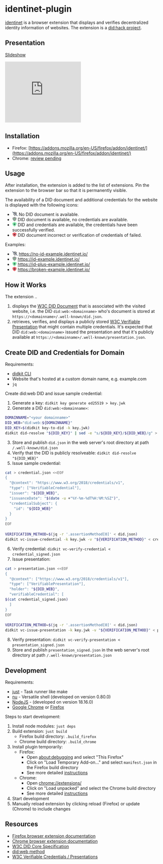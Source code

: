 # identinet-plugin

[identinet](https://github.com/identinet/identinet-plugin) is a browser
extension that displays and verifies decentralized identity information of
websites. The extension is a [did:hack project](https://didhack.xyz/).

## Presentation

<a href="https://slidesdown.github.io/?slides=github.com/slidesdown/slidesdown">Slideshow
</a>

<embed type="text/html"
       src="https://slidesdown.github.io/?slides=github.com/slidesdown/slidesdown"
       width="250"
       height="200">

## Installation

- Firefox:
  [https://addons.mozilla.org/en-US/firefox/addon/identinet/](https://addons.mozilla.org/en-US/firefox/addon/identinet/)
- Chrome: [review pending]()

## Usage

After installation, the extension is added to the list of extensions. Pin the
extension to the browser bar so that it is permanently visible.

The availability of a DID document and additional credentials for the website is
displayed with the following icons:

- <img style="height: 1em" alt="No DID document available" src="./src/icons/shield-slash.svg" />
  No DID document is available.
- <img style="height: 1em" alt="DID document available" src="./src/icons/shield-check.svg" />
  DID document is available, no credentials are available.
- <img style="height: 1em" alt="DID document and credentials available" src="./src/icons/shield-plus.svg" />
  DID and credentials are available, the credentials have been successfully
  verified.
- <img style="height: 1em" alt="DID document and credentials available but broken" src="./src/icons/shield-xmark.svg" />
  DID document incorrect or verification of credentials of failed.

Examples:

- <img style="height: 1em" alt="No DID document available" src="./src/icons/shield-slash.svg" />
  <a href="https://no-id-example.identinet.io/">https://no-id-example.identinet.io/</a>
- <img style="height: 1em" alt="DID document available" src="./src/icons/shield-check.svg" />
  <a href="https://id-example.identinet.io/">https://id-example.identinet.io/</a>
- <img style="height: 1em" alt="DID document and credentials available" src="./src/icons/shield-plus.svg" />
  <a href="https://id-plus-example.identinet.io/">https://id-plus-example.identinet.io/</a>
- <img style="height: 1em" alt="DID document and credentials available but broken" src="./src/icons/shield-xmark.svg" />
  <a href="https://broken-example.identinet.io/">https://broken-example.identinet.io/</a>

## How it Works

The extension ..

1. displays the [W3C DID Document](https://w3c.github.io/did-core/) that is
   associated with the visited website, i.e. the DID `did:web:<domainname>`
   who's document is stored at `https://<domainname>/.well-known/did.json`.
2. retrieves, verifies, and displays a publicly stored
   [W3C Verifiable Presentation](https://www.w3.org/TR/vc-data-model-1.1/#presentations-0)
   that might contain multiple credentials. It's expected that DID
   `did:web:<domainname>` issued the presentation and that it's publicly
   available at `https://<domainname>/.well-known/presentation.json`.

## Create DID and Credentials for Domain

Requirements:

- [didkit CLI](https://www.spruceid.dev/didkit/didkit)
- Website that's hosted at a custom domain name, e.g. example.com
- `jq`

Create did:web DID and issue sample credential:

1. Generate a key: `didkit key generate ed25519 > key.jwk`
2. Generate a DID `did:web:<domainname>`:

```bash
DOMAINNAME="<your domainname>"
DID_WEB="did:web:${DOMAINNAME}"
DID_KEY=$(didkit key-to-did -k key.jwk)
didkit did-resolve "${DID_KEY}" | sed -e "s/${DID_KEY}/${DID_WEB}/g" > did.json
```

3. Store and publish `did.json` in the web server's root directory at path
   `/.well-known/did.json`
4. Verify that the DID is publicly resolveable:
   `didkit did-resolve "${DID_WEB}"`
5. Issue sample credential:

```bash
cat > credential.json <<EOF
{
  "@context": "https://www.w3.org/2018/credentials/v1",
  "type": ["VerifiableCredential"],
  "issuer": "${DID_WEB}",
  "issuanceDate": "$(date -u +"%Y-%m-%dT%H:%M:%SZ")",
  "credentialSubject": {
    "id": "${DID_WEB}"
  }
}
EOF

VERIFICATION_METHOD=$(jq -r '.assertionMethod[0]' < did.json)
didkit vc-issue-credential -k key.jwk -v "${VERIFICATION_METHOD}" < credential.json > credential_signed.json
```

6. Verify credential: `didkit vc-verify-credential < credential_signed.json`
7. Issue presentation:

```bash
cat > presentation.json <<EOF
{
  "@context": ["https://www.w3.org/2018/credentials/v1"],
  "type": ["VerifiablePresentation"],
  "holder": "${DID_WEB}",
  "verifiableCredential": [
$(cat credential_signed.json)
  ]
}
EOF

VERIFICATION_METHOD=$(jq -r '.assertionMethod[0]' < did.json)
didkit vc-issue-presentation -k key.jwk -v "${VERIFICATION_METHOD}" < presentation.json > presentation_signed.json
```

8. Verify presentation:
   `didkit vc-verify-presentation < presentation_signed.json`
9. Store and publish `presentation_signed.json` in the web server's root
   directory at path `/.well-known/presentation.json`

## Development

Requirements:

- [just](https://just.systems/) - Task runner like make
- [nu](https://nushell.sh/) - Versatile shell (developed on version 0.80.0)
- [NodeJS](https://nodejs.org/) - (developed on version 18.16.0)
- [Google Chrome](https://www.google.com/chrome/index.html) or
  [Firefox](https://www.mozilla.org/en-US/firefox/)

Steps to start development:

1. Install node modules: `just deps`
2. Build extension: `just build`
   - Firefox build directory: `.build_firefox`
   - Chrome build directory: `.build_chrome`
3. Install plugin temporarily:
   - Firefox:
     - Open [about:debugging](about:debugging#/runtime/this-firefox) and select
       "This Firefox"
     - Click on "Load Temporary Add-on..." and select `manifest.json` in the
       Firefox build directory
     - See more detailed
       [instructions](https://developer.mozilla.org/en-US/docs/Mozilla/Add-ons/WebExtensions/Your_first_WebExtension#installing)
   - Chrome:
     - Open [chrome://extensions/](chrome://extensions/)
     - Click on "Load unpacked" and select the Chrome build directory
     - See more detailed
       [instructions](https://developer.chrome.com/docs/extensions/mv3/getstarted/development-basics/#load-unpacked)
4. Start development
5. Manually reload extension by clicking reload (Firefox) or update (Chrome) to
   include changes

## Resources

- [Firefox browser extension documentation](https://developer.mozilla.org/en-US/docs/Mozilla/Add-ons/WebExtensions)
- [Chrome browser extension documentation](https://developer.chrome.com/docs/extensions/mv3/getstarted/)
- [W3C DID Core Specification](https://w3c.github.io/did-core/)
- [did:web method](https://w3c-ccg.github.io/did-method-web/)
- [W3C Verifiable Credentials / Presentations](https://www.w3.org/TR/vc-data-model-1.1/)
